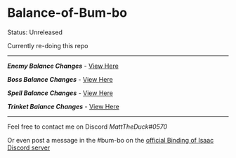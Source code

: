 # Balance-of-Bum-bo

Status: Unreleased

Currently re-doing this repo

---

_**Enemy Balance Changes**_ - [View Here](https://github.com/MattDeDuck/Balance-of-Bum-bo/wiki/Balance---Enemies)

_**Boss Balance Changes**_ - [View Here](https://github.com/MattDeDuck/Balance-of-Bum-bo/wiki/Balance---Bosses)

_**Spell Balance Changes**_ - [View Here](https://github.com/MattDeDuck/Balance-of-Bum-bo/wiki/Balance---Spells)

_**Trinket Balance Changes**_ - [View Here](https://github.com/MattDeDuck/Balance-of-Bum-bo/wiki/Balance---Trinket)

---
Feel free to contact me on Discord _MattTheDuck#0570_

Or even post a message in the #bum-bo on the [official Binding of Isaac Discord server](https://discord.gg/isaac)
